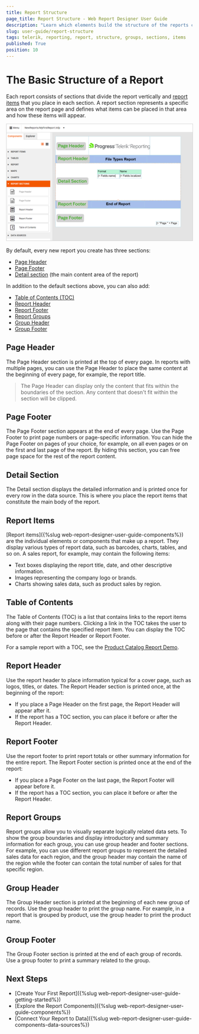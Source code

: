 ```yaml
---
title: Report Structure
page_title: Report Structure - Web Report Designer User Guide
description: "Learn which elements build the structure of the reports created in the Telerik Web Report Designer and use these report elements to convey information effectively."
slug: user-guide/report-structure
tags: telerik, reporting, report, structure, groups, sections, items
published: True
position: 10
---
```


<style>
img[alt$="><"] {
  border: 1px solid lightgrey;
}

</style>

# The Basic Structure of a Report

Each report consists of sections that divide the report vertically and [report items](#report-items) that you place in each section. A report section represents a specific area on the report page and defines what items can be placed in that area and how these items will appear.

![Report Sections - Web Report Designer User Guide - Telerik Reporting ><](./images/wrd-report-sections-callouts.png)

By default, every new report you create has three sections:

* [Page Header](#page-header)
* [Page Footer](#page-footer)
* [Detail section](#detail-section) (the main content area of the report)

In addition to the default sections above, you can also add:

* [Table of Contents (TOC)](#table-of-contents)
* [Report Header](#report-header)
* [Report Footer](#report-footer)
* [Report Groups](#report-groups)
* [Group Header](#group-header)
* [Group Footer](#group-footer)

## Page Header

The Page Header section is printed at the top of every page. In reports with multiple pages, you can use the Page Header to place the same content at the beginning of every page, for example, the report title.

>The Page Header can display only the content that fits within the boundaries of the section. Any content that doesn't fit within the section will be clipped.

## Page Footer

The Page Footer section appears at the end of every page. Use the Page Footer to print page numbers or page-specific information. You can hide the Page Footer on pages of your choice, for example, on all even pages or on the first and last page of the report. By hiding this section, you can free page space for the rest of the report content.

## Detail Section

The Detail section displays the detailed information and is printed once for every row in the data source. This is where you place the report items that constitute the main body of the report.

## Report Items

[Report items]({%slug web-report-designer-user-guide-components%}) are the individual elements or components that make up a report. They display various types of report data, such as barcodes, charts, tables, and so on. A sales report, for example, may contain the following items:

* Text boxes displaying the report title, date, and other descriptive information.
* Images representing the company logo or brands.
* Charts showing sales data, such as product sales by region.

## Table of Contents

The Table of Contents (TOC) is a list that contains links to the report items along with their page numbers. Clicking a link in the TOC takes the user to the page that contains the specified report item. You can display the TOC before or after the Report Header or Report Footer.

For a sample report with a TOC, see the [Product Catalog Report Demo](https://demos.telerik.com/reporting/product-catalog).

## Report Header

Use the report header to place information typical for a cover page, such as logos, titles, or dates. The Report Header section is printed once, at the beginning of the report:

* If you place a Page Header on the first page, the Report Header will appear after it.
* If the report has a TOC section, you can place it before or after the Report Header.

## Report Footer

Use the report footer to print report totals or other summary information for the entire report. The Report Footer section is printed once at the end of the report:

* If you place a Page Footer on the last page, the Report Footer will appear before it.
* If the report has a TOC section, you can place it before or after the Report Header.

## Report Groups

Report groups allow you to visually separate logically related data sets. To show the group boundaries and display introductory and summary information for each group, you can use group header and footer sections. For example, you can use different report groups to represent the detailed sales data for each region, and the group header may contain the name of the region while the footer can contain the total number of sales for that specific region.

## Group Header

The Group Header section is printed at the beginning of each new group of records. Use the group header to print the group name. For example, in a report that is grouped by product, use the group header to print the product name.

## Group Footer

The Group Footer section is printed at the end of each group of records. Use a group footer to print a summary related to the group.

## Next Steps

* [Create Your First Report]({%slug web-report-designer-user-guide-getting-started%})
* [Explore the Report Components]({%slug web-report-designer-user-guide-components%})
* [Connect Your Report to Data]({%slug web-report-designer-user-guide-components-data-sources%})
